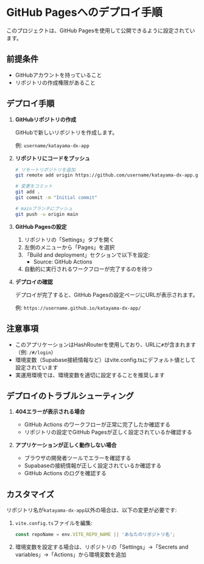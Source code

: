 # GitHub Pagesへのデプロイ手順

このプロジェクトは、GitHub Pagesを使用して公開できるように設定されています。

## 前提条件

- GitHubアカウントを持っていること
- リポジトリの作成権限があること

## デプロイ手順

1. **GitHubリポジトリの作成**

   GitHubで新しいリポジトリを作成します。
   
   例: `username/katayama-dx-app`

2. **リポジトリにコードをプッシュ**

   ```bash
   # リモートリポジトリを追加
   git remote add origin https://github.com/username/katayama-dx-app.git
   
   # 変更をコミット
   git add .
   git commit -m "Initial commit"
   
   # mainブランチにプッシュ
   git push -u origin main
   ```

3. **GitHub Pagesの設定**

   1. リポジトリの「Settings」タブを開く
   2. 左側のメニューから「Pages」を選択
   3. 「Build and deployment」セクションで以下を設定:
      - Source: GitHub Actions
   4. 自動的に実行されるワークフローが完了するのを待つ

4. **デプロイの確認**

   デプロイが完了すると、GitHub Pagesの設定ページにURLが表示されます。
   
   例: `https://username.github.io/katayama-dx-app/`

## 注意事項

- このアプリケーションはHashRouterを使用しており、URLに`#`が含まれます（例: `/#/login`）
- 環境変数（Supabase接続情報など）はvite.config.tsにデフォルト値として設定されています
- 実運用環境では、環境変数を適切に設定することを推奨します

## デプロイのトラブルシューティング

1. **404エラーが表示される場合**
   - GitHub Actions のワークフローが正常に完了したか確認する
   - リポジトリの設定でGitHub Pagesが正しく設定されているか確認する

2. **アプリケーションが正しく動作しない場合**
   - ブラウザの開発者ツールでエラーを確認する
   - Supabaseの接続情報が正しく設定されているか確認する
   - GitHub Actions のログを確認する

## カスタマイズ

リポジトリ名が`katayama-dx-app`以外の場合は、以下の変更が必要です:

1. `vite.config.ts`ファイルを編集:
   ```javascript
   const repoName = env.VITE_REPO_NAME || 'あなたのリポジトリ名';
   ```

2. 環境変数を設定する場合は、リポジトリの「Settings」→「Secrets and variables」→「Actions」から環境変数を追加 